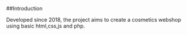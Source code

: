 ##Introduction

Developed since 2018, the project aims to create a cosmetics webshop using basic html,css,js and php.
